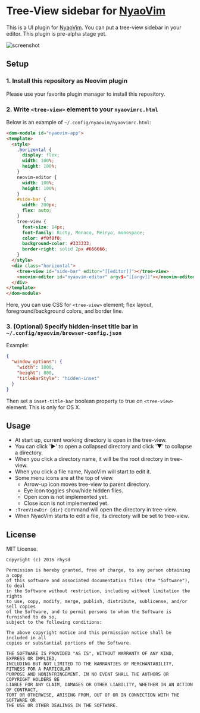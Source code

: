 Tree-View sidebar for [NyaoVim](https://github.com/rhysd/NyaoVim)
=================================================================

This is a UI plugin for [NyaoVim](https://github.com/rhysd/NyaoVim).  You can put a tree-view sidebar in your editor.  This plugin is pre-alpha stage yet.

![screenshot](https://raw.githubusercontent.com/rhysd/ss/master/nyaovim-tree-view/static.png)

## Setup

### 1. Install this repository as Neovim plugin

Please use your favorite plugin manager to install this repository.

### 2. Write `<tree-view>` element to your `nyaovimrc.html`

Below is an example of `~/.config/nyaovim/nyaovimrc.html`:

```html
<dom-module id="nyaovim-app">
<template>
  <style>
    .horizontal {
      display: flex;
      width: 100%;
      height: 100%;
    }
    neovim-editor {
      width: 100%;
      height: 100%;
    }
    #side-bar {
      width: 200px;
      flex: auto;
    }
    tree-view {
      font-size: 14px;
      font-family: Ricty, Monaco, Meiryo, monospace;
      color: #f0f0f0;
      background-color: #333333;
      border-right: solid 2px #666666;
    }
  </style>
  <div class="horizontal">
    <tree-view id="side-bar" editor="[[editor]]"></tree-view>
    <neovim-editor id="nyaovim-editor" argv$="[[argv]]"></neovim-editor>
  </div>
</template>
</dom-module>
```

Here, you can use CSS for `<tree-view>` element; flex layout, foreground/background colors, and border line.

### 3. (Optional) Specify hidden-inset title bar in `~/.config/nyaovim/browser-config.json`

Example:

```json
{
  "window_options": {
    "width": 1000,
    "height": 800,
    "titleBarStyle": "hidden-inset"
  }
}
```

Then set a `inset-title-bar` boolean property to true on `<tree-view>` element.  This is only for OS X.

## Usage

- At start up, current working directory is open in the tree-view.
- You can click '▶' to open a collapsed directory and click '▼' to collapse a directory.
- When you click a directory name, it will be the root directory in tree-view.
- When you click a file name, NyaoVim will start to edit it.
- Some menu icons are at the top of view.
  - Arrow-up icon moves tree-view to parent directory.
  - Eye icon toggles show/hide hidden files.
  - Open icon is not implemented yet.
  - Close icon is not implemented yet.
- `:TreeViewDir {dir}` command will open the directory in tree-view.
- When NyaoVim starts to edit a file, its directory will be set to tree-view.

## License

MIT License.

    Copyright (c) 2016 rhysd

    Permission is hereby granted, free of charge, to any person obtaining a copy
    of this software and associated documentation files (the "Software"), to deal
    in the Software without restriction, including without limitation the rights
    to use, copy, modify, merge, publish, distribute, sublicense, and/or sell copies
    of the Software, and to permit persons to whom the Software is furnished to do so,
    subject to the following conditions:

    The above copyright notice and this permission notice shall be included in all
    copies or substantial portions of the Software.

    THE SOFTWARE IS PROVIDED "AS IS", WITHOUT WARRANTY OF ANY KIND, EXPRESS OR IMPLIED,
    INCLUDING BUT NOT LIMITED TO THE WARRANTIES OF MERCHANTABILITY, FITNESS FOR A PARTICULAR
    PURPOSE AND NONINFRINGEMENT. IN NO EVENT SHALL THE AUTHORS OR COPYRIGHT HOLDERS BE
    LIABLE FOR ANY CLAIM, DAMAGES OR OTHER LIABILITY, WHETHER IN AN ACTION OF CONTRACT,
    TORT OR OTHERWISE, ARISING FROM, OUT OF OR IN CONNECTION WITH THE SOFTWARE OR
    THE USE OR OTHER DEALINGS IN THE SOFTWARE.

